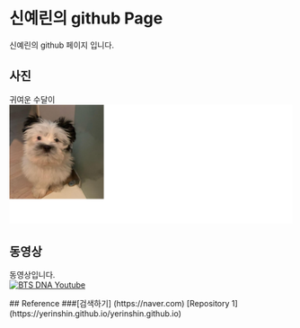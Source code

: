# 신예린의 github Page

신예린의 github 페이지 입니다.
<br>

## 사진
귀여운 수달이
<br>
![Alt text](sudal.png)


## 동영상
 동영상입니다.
 <br>
[![BTS DNA Youtube](https://img.youtube.com/vi/MBdVXkSdhwU/0.jpg)](https://www.youtube.com/watch?v=MBdVXkSdhwU)
<br>
<!--
<div>
 
 <iframe width="789" height="444" src="https://www.youtube.com/embed/S8baeh8OyR0" frameborder="0" allow="accelerometer; autoplay; clipboard-write; encrypted-media; gyroscope; picture-in-picture" allowfullscreen></iframe>
 <div>
 <br>
 <br>
 <div>
<iframe width="560" height="315" src="https://www.youtube.com/embed/videoseries?list=spEwlsKqM38" frameborder="0" allow="autoplay; encrypted-media" allowfullscreen></iframe>
<div>
<br>
<br>
 --!>

## Reference
###[검색하기] (https://naver.com)

[Repository 1](https://yerinshin.github.io/yerinshin.github.io) 
